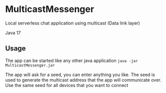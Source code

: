 # MulticastMessenger
Local serverless chat application using multicast (Data link layer)

Java 17

## Usage
The app can be started like any other java application `java -jar MulticastMessenger.jar`

The app will ask for a seed, you can enter anything you like. The seed is used to generate the multicast address that the app will communicate over. Use the same seed for all devices that you want to connect
